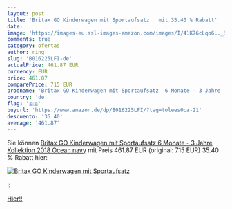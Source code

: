 ```yaml
---
layout: post
title: 'Britax GO Kinderwagen mit Sportaufsatz   mit 35.40 % Rabatt'
date: 
image: 'https://images-eu.ssl-images-amazon.com/images/I/41K76cLqo6L._SL200_.jpg'
comments: true
category: ofertas
author: ring
slug: 'B016225LFI-de'
actualPrice: 461.87 EUR
currency: EUR
price: 461.87
comparePrice: 715 EUR
prodname: 'Britax GO Kinderwagen mit Sportaufsatz  6 Monate - 3 Jahre   Kollektion 2018  Ocean navy'
country: 'de'
flag: '🇩🇪'
buyurl: 'https://www.amazon.de/dp/B016225LFI/?tag=tolees0ca-21'
descuento: '35.40'
average: '461.87'
---
```


Sie können [Britax GO Kinderwagen mit Sportaufsatz  6 Monate - 3 Jahre   Kollektion 2018  Ocean navy](https://www.amazon.de/dp/B016225LFI/?tag=tolees0ca-21) mit Preis 461.87 EUR (original: 715 EUR) 35.40 % Rabatt hier:

[![Britax GO Kinderwagen mit Sportaufsatz  ](https://images-eu.ssl-images-amazon.com/images/I/41K76cLqo6L._SL200_.jpg)](https://www.amazon.de/dp/B016225LFI/?tag=tolees0ca-21)

ℹ️:


[Hier!!](https://www.amazon.de/dp/B016225LFI/?tag=tolees0ca-21)
